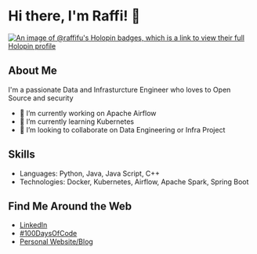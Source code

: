 # Hi there, I'm Raffi! 👋

[![An image of @raffifu's Holopin badges, which is a link to view their full Holopin profile](https://holopin.me/raffifu)](https://holopin.io/@raffifu)


## About Me
I'm a passionate Data and Infrasturcture Engineer who loves to Open Source and security

- 🔭 I’m currently working on Apache Airflow
- 🌱 I’m currently learning Kubernetes
- 👯 I’m looking to collaborate on Data Engineering or Infra Project

## Skills
- Languages: Python, Java, Java Script, C++
- Technologies: Docker, Kubernetes, Airflow, Apache Spark, Spring Boot

## Find Me Around the Web
- [LinkedIn](https://linkedin.com/in/raffi-febriandika-utama)
- [#100DaysOfCode](https://twitter.com/raffifuu)
- [Personal Website/Blog](https://raffifu.github.io)
